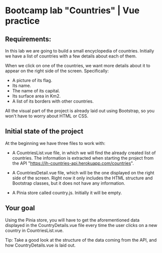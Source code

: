 # Bootcamp lab "Countries" | Vue practice 

## Requirements:

In this lab we are going to build a small encyclopedia of countries. Initially we have a list of countries with a few details about each of them.

When we click on one of the countries, we want more details about it to appear on the right side of the screen. Specifically:

- A picture of its flag.
- Its name.
- The name of its capital.
- Its surface area in Km2.
- A list of its borders with other countries.

All the visual part of the project is already laid out using Bootstrap, so you won't have to worry about HTML or CSS.

## Initial state of the project

At the beginning we have three files to work with:

- A CountriesList.vue file, in which we will find the already created list of countries. The information is extracted when starting the project from the API "https://ih-countries-api.herokuapp.com/countries".

- A CountriesDetail.vue file, which will be the one displayed on the right side of the screen. Right now it only includes the HTML structure and Bootstrap classes, but it does not have any information.

- A Pinia store called country.js. Initially it will be empty.

## Your goal

Using the Pinia store, you will have to get the aforementioned data displayed in the CountryDetails.vue file every time the user clicks on a new country in CountriesList.vue.

Tip: Take a good look at the structure of the data coming from the API, and how CountryDetails.vue is laid out.
